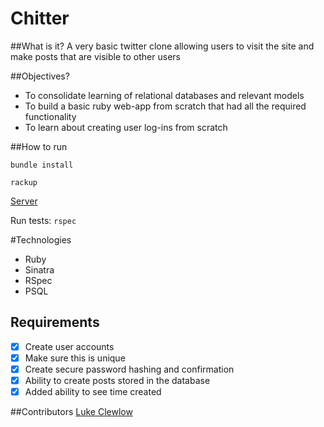 
# Chitter

##What is it? 
A very basic twitter clone allowing users to visit the site and make posts that are visible to other users
 
##Objectives?
* To consolidate learning of relational databases and relevant models
* To build a basic ruby web-app from scratch that had all the required functionality
* To learn about creating user log-ins from scratch

##How to run

`bundle install`  

`rackup`

[Server](localhost:9292)

Run tests:
`rspec`  

#Technologies
* Ruby
* Sinatra
* RSpec
* PSQL

Requirements
---------------
- [x] Create user accounts
- [x] Make sure this is unique
- [x] Create secure password hashing and confirmation
- [x] Ability to create posts stored in the database
- [x] Added ability to see time created

##Contributors
[Luke Clewlow](https://github.com/lukeclewlow)  

